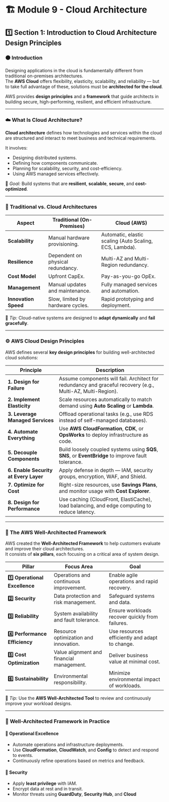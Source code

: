# 🏗️ **Module 9 - Cloud Architecture**  
## 1️⃣ **Section 1: Introduction to Cloud Architecture Design Principles**

### 🟠 **Introduction**

Designing applications in the cloud is fundamentally different from traditional on-premises architectures.  
The **AWS Cloud** offers flexibility, elasticity, scalability, and reliability — but to take full advantage of these, solutions must be **architected for the cloud**.

AWS provides **design principles** and a **framework** that guide architects in building secure, high-performing, resilient, and efficient infrastructure.

---

### ☁️ **What Is Cloud Architecture?**

**Cloud architecture** defines how technologies and services within the cloud are structured and interact to meet business and technical requirements.

It involves:
- Designing distributed systems.  
- Defining how components communicate.  
- Planning for scalability, security, and cost-efficiency.  
- Using AWS managed services effectively.  

🧠 *Goal:* Build systems that are **resilient**, **scalable**, **secure**, and **cost-optimized**.

---

### 🧩 **Traditional vs. Cloud Architectures**

| **Aspect** | **Traditional (On-Premises)** | **Cloud (AWS)** |
|-------------|-------------------------------|------------------|
| **Scalability** | Manual hardware provisioning. | Automatic, elastic scaling (Auto Scaling, ECS, Lambda). |
| **Resilience** | Dependent on physical redundancy. | Multi-AZ and Multi-Region redundancy. |
| **Cost Model** | Upfront CapEx. | Pay-as-you-go OpEx. |
| **Management** | Manual updates and maintenance. | Fully managed services and automation. |
| **Innovation Speed** | Slow, limited by hardware cycles. | Rapid prototyping and deployment. |

🧠 *Tip:* Cloud-native systems are designed to **adapt dynamically** and **fail gracefully**.

---

### ⚙️ **AWS Cloud Design Principles**

AWS defines several **key design principles** for building well-architected cloud solutions:

| **Principle** | **Description** |
|----------------|-----------------|
| **1. Design for Failure** | Assume components will fail. Architect for redundancy and graceful recovery (e.g., Multi-AZ, Multi-Region). |
| **2. Implement Elasticity** | Scale resources automatically to match demand using **Auto Scaling** or **Lambda**. |
| **3. Leverage Managed Services** | Offload operational tasks (e.g., use RDS instead of self-managed databases). |
| **4. Automate Everything** | Use **AWS CloudFormation**, **CDK**, or **OpsWorks** to deploy infrastructure as code. |
| **5. Decouple Components** | Build loosely coupled systems using **SQS**, **SNS**, or **EventBridge** to improve fault tolerance. |
| **6. Enable Security at Every Layer** | Apply defense in depth — IAM, security groups, encryption, WAF, and Shield. |
| **7. Optimize for Cost** | Right-size resources, use **Savings Plans**, and monitor usage with **Cost Explorer**. |
| **8. Design for Performance** | Use caching (CloudFront, ElastiCache), load balancing, and edge computing to reduce latency. |

---

### 🔄 **The AWS Well-Architected Framework**

AWS created the **Well-Architected Framework** to help customers evaluate and improve their cloud architectures.  
It consists of **six pillars**, each focusing on a critical area of system design.

| **Pillar** | **Focus Area** | **Goal** |
|-------------|----------------|-----------|
| **1️⃣ Operational Excellence** | Operations and continuous improvement. | Enable agile operations and rapid recovery. |
| **2️⃣ Security** | Data protection and risk management. | Safeguard systems and data. |
| **3️⃣ Reliability** | System availability and fault tolerance. | Ensure workloads recover quickly from failures. |
| **4️⃣ Performance Efficiency** | Resource optimization and innovation. | Use resources efficiently and adapt to change. |
| **5️⃣ Cost Optimization** | Value alignment and financial management. | Deliver business value at minimal cost. |
| **6️⃣ Sustainability** | Environmental responsibility. | Minimize environmental impact of workloads. |

🧠 *Tip:* Use the **AWS Well-Architected Tool** to review and continuously improve your workload designs.

---

### 🧱 **Well-Architected Framework in Practice**

#### 🔹 **Operational Excellence**
- Automate operations and infrastructure deployments.  
- Use **CloudFormation**, **CloudWatch**, and **Config** to detect and respond to events.  
- Continuously refine operations based on metrics and feedback.

#### 🔹 **Security**
- Apply **least privilege** with IAM.  
- Encrypt data at rest and in transit.  
- Monitor threats using **GuardDuty**, **Security Hub**, and **Cloud**
